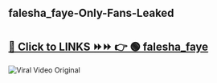 
 ## falesha_faye-Only-Fans-Leaked

# <h2><a href="https://clipsfans.com/falesha_faye&ref=git">🔗 Click to LINKS ⏩⏩ 👉 🟢 falesha_faye </a></h2>

<a href="https://clipsfans.com/falesha_faye&ref=git" rel="nofollow" data-target="animated-image.originalLink"><img src="https://i.ibb.co.com/xMMVF88/686577567.gif" alt="Viral Video Original" style="max-width: 100%; display: inline-block;" data-target="animated-image.originalImage"></a>
